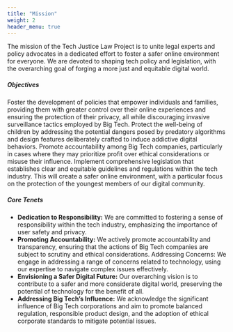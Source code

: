 ```yaml
---
title: "Mission"
weight: 2
header_menu: true
---
```


The mission of the Tech Justice Law Project is to unite legal experts and policy advocates in a dedicated effort to foster a safer online environment for everyone. We are devoted to shaping tech policy and legislation, with the overarching goal of forging a more just and equitable digital world. 

##### Objectives
Foster the development of policies that empower individuals and families, providing them with greater control over their online experiences and ensuring the protection of their privacy, all while discouraging invasive surveillance tactics employed by Big Tech. 
Protect the well-being of children by addressing the potential dangers posed by predatory algorithms and design features deliberately crafted to induce addictive digital behaviors. 
Promote accountability among Big Tech companies, particularly in cases where they may prioritize profit over ethical considerations or misuse their influence. 
Implement comprehensive legislation that establishes clear and equitable guidelines and regulations within the tech industry. This will create a safer online environment, with a particular focus on the protection of the youngest members of our digital community. 


##### Core Tenets
* **Dedication to Responsibility:** We are committed to fostering a sense of responsibility within the tech industry, emphasizing the importance of user safety and privacy. 
* **Promoting Accountability:** We actively promote accountability and transparency, ensuring that the actions of Big Tech companies are subject to scrutiny and ethical considerations. 
Addressing Concerns: We engage in addressing a range of concerns related to technology, using our expertise to navigate complex issues effectively. 
* **Envisioning a Safer Digital Future:** Our overarching vision is to contribute to a safer and more considerate digital world, preserving the potential of technology for the benefit of all. 
* **Addressing Big Tech’s Influence:** We acknowledge the significant influence of Big Tech corporations and aim to promote balanced regulation, responsible product design, and the adoption of ethical corporate standards to mitigate potential issues. 




